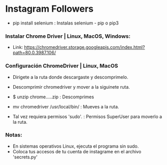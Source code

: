 # Instagram Followers

* pip install selenium                : Instalas selenium - pip o pip3

### Instalar Chrome Driver | Linux, MacOS, Windows:
* Link: https://chromedriver.storage.googleapis.com/index.html?path=80.0.3987.106/

### Configuración ChromeDriver | Linux, MacOS
* Dirigete a la ruta donde descargaste y descomprimelo.
* Descomprimir chromedriver y mover a la siguinete ruta.

* $ unzip chrome.....zip              : Descomprimes
* mv chromedriver /usr/local/bin/     : Mueves a la ruta.
* Tal vez requiera permisos 'sudo'.   : Permisos SuperUser para moverlo a la ruta.

### Notas:
* En sistemas operativos Linux, ejecuta el programa sin sudo.
* Coloca tus accesos de tu cuenta de instagrame en el archivo 'secrets.py'


